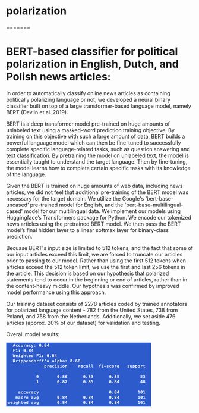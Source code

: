 # polarization
=======
# BERT-based classifier for political polarization in English, Dutch, and Polish news articles:

In order to automatically classify online news articles as containing politically polarizing language or not, we developed a neural binary classifier built on top of a large transformer-based language model, namely BERT (Devlin et al.,2019).

BERT is a deep transformer model pre-trained on huge amounts of unlabeled text using a masked-word prediction training objective. By training on this objective with such a large amount of data, BERT builds a powerful language model which can then be fine-tuned to successfully complete specific language-related tasks, such as question answering and text classification. By pretraining the model on unlabeled text, the model is essentially taught to understand the target language. Then by fine-tuning, the model learns how to complete certain specific tasks with its knowledge of the language.

Given the BERT is trained on huge amounts of web data, including news articles, we did not feel that additional pre-training of the BERT model was necessary for the target domain. We utilize the Google's ‘bert-base-uncased’ pre-trained model for English, and the 'bert-base-multilingual-cased' model for our multilingual data. We implement our models using Huggingface’s Transformers package for Python. We encode our tokenized news articles using the pretrained BERT model. We then pass the BERT model’s final hidden layer to a linear softmax layer for binary-class prediction. 

Becuase BERT's input size is limited to 512 tokens, and the fact that some of our input articles exceed this limit, we are forced to truncate our articles prior to passing to our model. Rather than using the first 512 tokens when articles exceed the 512 token limit, we use the first and last 256 tokens in the article. This decision is based on our hypothesis that polarized statements tend to occur in the beginning or end of articles, rather than in the content-heavy middle. Our hypothesis was confirmed by improved model performance using this approach.

Our training dataset consists of 2278 articles coded by trained annotators for polarized language content - 782 from the United States, 738 from Poland, and 758 from the Netherlands. Additionally, we set aside 476 articles (approx. 20% of our dataset) for validation and testing.

Overall model results:

![ml_results](https://github.com/ercexpo/polarization_classification/blob/master/multilingual_results_polarization.png)
